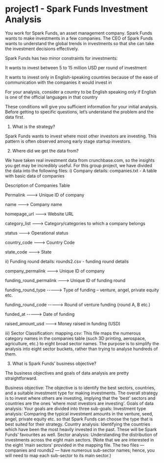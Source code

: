 # project1 - Spark Funds Investment Analysis

You work for Spark Funds, an asset management company. Spark Funds wants to make investments in a few companies. 
The CEO of Spark Funds wants to understand the global trends in investments so that she can take the investment decisions effectively.

 
Spark Funds has two minor constraints for investments:

It wants to invest between 5 to 15 million USD per round of investment

It wants to invest only in English-speaking countries because of the ease of communication with the companies it would invest in

For your analysis, consider a country to be English speaking only if English is one of the official languages in that country


 These conditions will give you sufficient information for your initial analysis. Before getting to specific questions, 
 let’s understand the problem and the data first.

 

1. What is the strategy?

Spark Funds wants to invest where most other investors are investing. 
This pattern is often observed among early stage startup investors.

 

2. Where did we get the data from? 

We have taken real investment data from crunchbase.com, so the insights you get may be incredibly useful. 
For this group project, we have divided the data into the following files:
i) Company details: companies.txt - A table with basic data of companies

Description of Companies Table

Permalink     --->       Unique ID of company

name          --->       Company name

homepage_url  --->       Website URL

category_list --->       Category/categories to which a company belongs

status        --->       Operational status

country_code  --->       Country Code 

state_code    --->       State

ii)  Funding round details: rounds2.csv - funding round details


company_permalink --->  Unique ID of company

funding_round_permalink ---> Unique ID of funding round

funding_round_type -----> Type of funding – venture, angel, private equity etc.

funding_round_code ----->  Round of venture funding (round A, B etc.)

funded_at  ----->    Date of funding

raised_amount_usd ---> Money raised in funding (USD)

iii) Sector Classification: mapping.csv: This file maps the numerous category names in the companies table 
(such 3D printing, aerospace, agriculture, etc.) to eight broad sector names. 
The purpose is to simplify the analysis into eight sector buckets, rather than trying to analyse hundreds of them.

 
3. What is Spark Funds’ business objective?

The business objectives and goals of data analysis are pretty straightforward.

Business objective: The objective is to identify the best sectors, countries, and a suitable investment type for making investments. 
The overall strategy is to invest where others are investing, implying that the 'best' sectors and countries are the ones 'where most investors are investing'.
Goals of data analysis: Your goals are divided into three sub-goals:
Investment type analysis: Comparing the typical investment amounts in the venture, seed, angel, private equity etc. so that Spark Funds can choose the type that is best suited for their strategy.
Country analysis: Identifying the countries which have been the most heavily invested in the past. These will be Spark Funds’ favourites as well.
Sector analysis: Understanding the distribution of investments across the eight main sectors. (Note that we are interested in the eight 'main sectors' provided in the mapping file. The two files — companies and rounds2 — have numerous sub-sector names; hence, you will need to map each sub-sector to its main sector.)
